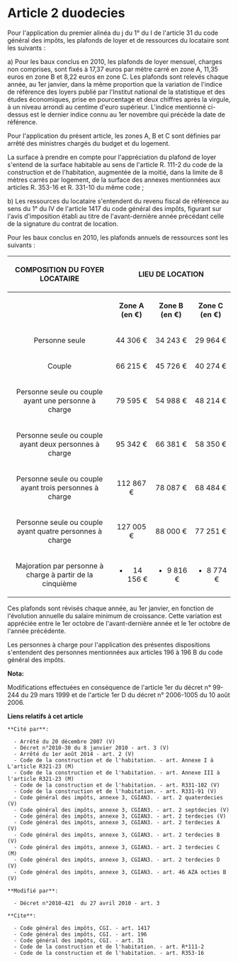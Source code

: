 # Article 2 duodecies

Pour l'application du premier alinéa du j du 1° du I de l'article 31 du code général des impôts, les plafonds de loyer et de
ressources du locataire sont les suivants : 

a) Pour les baux conclus en 2010, les plafonds de loyer mensuel, charges non comprises, sont fixés à 17,37 euros par mètre
carré en zone A, 11,35 euros en zone B et 8,22 euros en zone C. Les plafonds sont relevés chaque année, au 1er janvier, dans
la même proportion que la variation de l'indice de référence des loyers publié par l'Institut national de la statistique et
des études économiques, prise en pourcentage et deux chiffres après la virgule, à un niveau arrondi au centime d'euro
supérieur. L'indice mentionné ci-dessus est le dernier indice connu au 1er novembre qui précède la date de référence. 

Pour l'application du présent article, les zones A, B et C sont définies par arrêté des ministres chargés du budget et du
logement. 

La surface à prendre en compte pour l'appréciation du plafond de loyer s'entend de la surface habitable au sens de l'article
R. 111-2 du code de la construction et de l'habitation, augmentée de la moitié, dans la limite de 8 mètres carrés par
logement, de la surface des annexes mentionnées aux articles R. 353-16 et R. 331-10 du même code ; 

b) Les ressources du locataire s'entendent du revenu fiscal de référence au sens du 1° du IV de l'article 1417 du code
général des impôts, figurant sur l'avis d'imposition établi au titre de l'avant-dernière année précédant celle de la
signature du contrat de location. 

Pour les baux conclus en 2010, les plafonds annuels de ressources sont les suivants : 

<table>
  <tbody>
    <tr>
      <th>

COMPOSITION DU FOYER LOCATAIRE

</th>
      <th colspan="3">

LIEU DE LOCATION

</th>
    </tr>
    <tr>
      <th>
      </th><th>

Zone A (en €)

</th>
      <th>

Zone B (en €)

</th>
      <th>

Zone C (en €)

</th>
    </tr>
    <tr>
      <td align="center">

Personne seule

</td>
      <td align="center">

44 306 €

</td>
      <td align="center">

34 243 €

</td>
      <td align="center">

29 964 €

</td>
    </tr>
    <tr>
      <td align="center">

Couple

</td>
      <td align="center">

66 215 €

</td>
      <td align="center">

45 726 €

</td>
      <td align="center">

40 274 €

</td>
    </tr>
    <tr>
      <td align="center">

Personne seule ou couple ayant une personne à charge

</td>
      <td align="center">

79 595 €

</td>
      <td align="center">

54 988 €

</td>
      <td align="center">

48 214 €

</td>
    </tr>
    <tr>
      <td align="center">

Personne seule ou couple ayant deux personnes à charge

</td>
      <td align="center">

95 342 €

</td>
      <td align="center">

66 381 €

</td>
      <td align="center">

58 350 €

</td>
    </tr>
    <tr>
      <td align="center">

Personne seule ou couple ayant trois personnes à charge

</td>
      <td align="center">

112 867 €

</td>
      <td align="center">

78 087 €

</td>
      <td align="center">

68 484 €

</td>
    </tr>
    <tr>
      <td align="center">

Personne seule ou couple ayant quatre personnes à charge

</td>
      <td align="center">

127 005 €

</td>
      <td align="center">

88 000 €

</td>
      <td align="center">

77 251 €

</td>
    </tr>
    <tr>
      <td align="center">

Majoration par personne à charge à partir de la cinquième

</td>
      <td align="center">

+ 14 156 €

</td>
      <td align="center">

+ 9 816 €

</td>
      <td align="center">

+ 8 774 €

</td>
    </tr>
  </tbody>
</table>

Ces plafonds sont révisés chaque année, au 1er janvier, en fonction de l'évolution annuelle du salaire minimum de croissance.
Cette variation est appréciée entre le 1er octobre de l'avant-dernière année et le 1er octobre de l'année précédente. 

Les personnes à charge pour l'application des présentes dispositions s'entendent des personnes mentionnées aux articles 196 à
196 B du code général des impôts.

**Nota:**

Modifications effectuées en conséquence de l'article 1er du décret n° 99-244 du 29 mars 1999 et de l'article 1er D du décret
n° 2006-1005 du 10 août 2006.

**Liens relatifs à cet article**

	**Cité par**:

	  - Arrêté du 20 décembre 2007 (V)
	  - Décret n°2010-30 du 8 janvier 2010 - art. 3 (V)
	  - Arrêté du 1er août 2014 - art. 2 (V)
	  - Code de la construction et de l'habitation. - art. Annexe I à L'article R321-23 (M)
	  - Code de la construction et de l'habitation. - art. Annexe III à l'article R321-23 (M)
	  - Code de la construction et de l'habitation. - art. R331-102 (V)
	  - Code de la construction et de l'habitation. - art. R331-91 (V)
	  - Code général des impôts, annexe 3, CGIAN3. - art. 2 quaterdecies (V)
	  - Code général des impôts, annexe 3, CGIAN3. - art. 2 septdecies (V)
	  - Code général des impôts, annexe 3, CGIAN3. - art. 2 terdecies (V)
	  - Code général des impôts, annexe 3, CGIAN3. - art. 2 terdecies A (V)
	  - Code général des impôts, annexe 3, CGIAN3. - art. 2 terdecies B (V)
	  - Code général des impôts, annexe 3, CGIAN3. - art. 2 terdecies C (M)
	  - Code général des impôts, annexe 3, CGIAN3. - art. 2 terdecies D (V)
	  - Code général des impôts, annexe 3, CGIAN3. - art. 46 AZA octies B (V)

	**Modifié par**:

	  - Décret n°2010-421  du 27 avril 2010 - art. 3

	**Cite**:

	  - Code général des impôts, CGI. - art. 1417
	  - Code général des impôts, CGI. - art. 196
	  - Code général des impôts, CGI. - art. 31
	  - Code de la construction et de l'habitation. - art. R*111-2
	  - Code de la construction et de l'habitation. - art. R353-16
